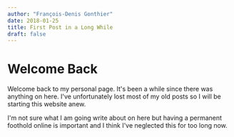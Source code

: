 ```yaml
---
author: "François-Denis Gonthier"
date: 2018-01-25
title: First Post in a Long While
draft: false
---
```


# Welcome Back

Welcome back to my personal page. It's been a while since there was
anything on here. I've unfortunately lost most of my old posts so I
will be starting this website anew.

I'm not sure what I am going write about on here but having a
permanent foothold online is important and I think I've neglected this
for too long now.